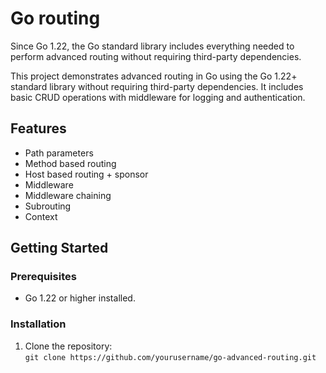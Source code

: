 # Go routing

Since Go 1.22, the Go standard library includes everything needed to perform advanced routing without requiring third-party dependencies.

This project demonstrates advanced routing in Go using the Go 1.22+ standard library without requiring third-party dependencies. It includes basic CRUD operations with middleware for logging and authentication.

## Features

- Path parameters
- Method based routing
- Host based routing + sponsor
- Middleware
- Middleware chaining
- Subrouting
- Context

## Getting Started

### Prerequisites

- Go 1.22 or higher installed.

### Installation

1. Clone the repository:  
    `git clone https://github.com/yourusername/go-advanced-routing.git`
